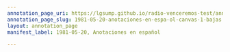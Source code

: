 ```yaml
---
annotation_page_uri: https://lgsump.github.io/radio-venceremos-test/annotations/1981-05-20-anotaciones-en-espa-ol-canvas-1-bajas.json
annotation_page_slug: 1981-05-20-anotaciones-en-espa-ol-canvas-1-bajas
layout: annotation_page
manifest_label: 1981-05-20, Anotaciones en español

---
```

